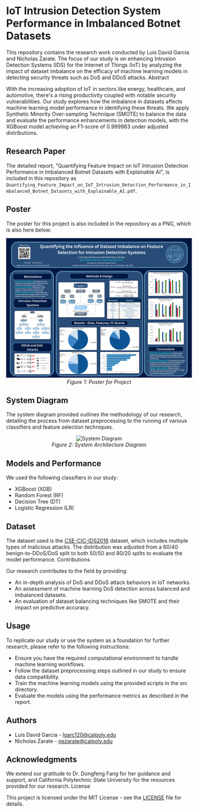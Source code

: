 # IoT Intrusion Detection System Performance in Imbalanced Botnet Datasets

This repository contains the research work conducted by Luis David Garcia and Nicholas Zarate. The focus of our study is on enhancing Intrusion Detection Systems (IDS) for the Internet of Things (IoT) by analyzing the impact of dataset imbalance on the efficacy of machine learning models in detecting security threats such as DoS and DDoS attacks.
Abstract

With the increasing adoption of IoT in sectors like energy, healthcare, and automotive, there's a rising productivity coupled with notable security vulnerabilities. Our study explores how the imbalance in datasets affects machine learning model performance in identifying these threats. We apply Synthetic Minority Over-sampling Technique (SMOTE) to balance the data and evaluate the performance enhancements in detection models, with the XGBoost model achieving an F1-score of 0.999983 under adjusted distributions.

## Research Paper

The detailed report, "Quantifying Feature Impact on IoT Intrusion Detection Performance in Imbalanced Botnet Datasets with Explainable AI", is included in this repository as `Quantifying_Feature_Impact_on_IoT_Intrusion_Detection_Performance_in_Imbalanced_Botnet_Datasets_with_Explainable_AI.pdf`.

## Poster

The poster for this project is also included in the repository as a PNG, which is also here below:

<p align="center">
  <img alt="Poster Image" src="./CSC522-Poster-DDoS Detection-LuisNicholasr.png">
  <br>
  <em>Figure 1: Poster for Project</em>
</p>

## System Diagram

The system diagram provided outlines the methodology of our research, detailing the process from dataset preprocessing to the running of various classifiers and feature selection techniques.

<p align="center">
  <img width="487" alt="System Diagram" src="https://github.com/luisdavidgarcia/Botnet_ML_Feature_Analysis/assets/87344382/32e9272e-c1c7-40b7-a8fc-d7cf958ae92a">
  <br>
  <em>Figure 2: System Architecture Diagram </em>
</p>

## Models and Performance

We used the following classifiers in our study:

- XGBoost (XGB)
- Random Forest (RF)
- Decision Tree (DT)
- Logistic Regression (LR)

## Dataset

The dataset used is the [CSE-CIC-IDS2018](https://www.unb.ca/cic/datasets/ids-2018.html) dataset, which includes multiple types of malicious attacks. The distribution was adjusted from a 60/40 benign-to-DDoS/DoS split to both 50/50 and 80/20 splits to evaluate the model performance.
Contributions

Our research contributes to the field by providing:

- An in-depth analysis of DoS and DDoS attack behaviors in IoT networks.
- An assessment of machine learning DoS detection across balanced and imbalanced datasets.
- An evaluation of dataset balancing techniques like SMOTE and their impact on predictive accuracy.

## Usage

To replicate our study or use the system as a foundation for further research, please refer to the following instructions:

- Ensure you have the required computational environment to handle machine learning workflows.
- Follow the dataset preprocessing steps outlined in our study to ensure data compatibility.
- Train the machine learning models using the provided scripts in the src directory.
- Evaluate the models using the performance metrics as described in the report.

## Authors

- Luis David Garcia - lgarc120@calpoly.edu
- Nicholas Zarate - nezarate@calpoly.edu

## Acknowledgments

We extend our gratitude to Dr. Dongfeng Fang for her guidance and support, and California Polytechnic State University for the resources provided for our research.
License

This project is licensed under the MIT License - see the [LICENSE](./LICENSE) file for details.
